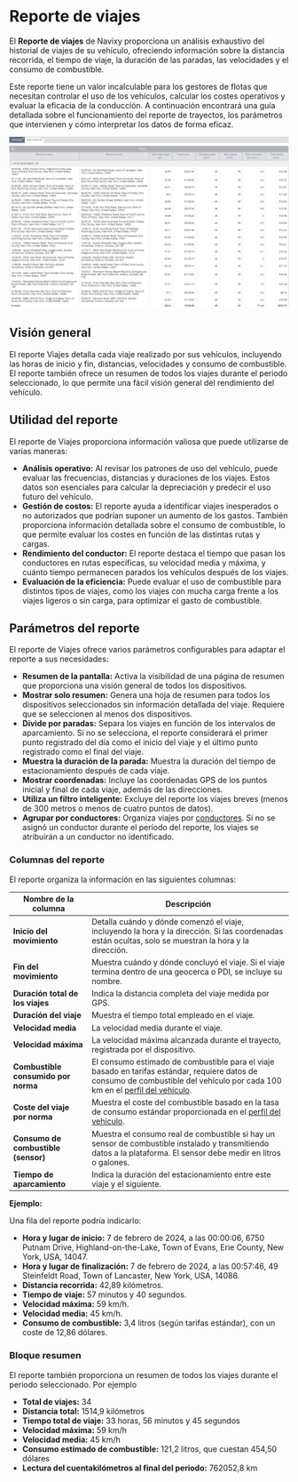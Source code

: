 # Reporte de viajes

El **Reporte de viajes** de Navixy proporciona un análisis exhaustivo del historial de viajes de su vehículo, ofreciendo información sobre la distancia recorrida, el tiempo de viaje, la duración de las paradas, las velocidades y el consumo de combustible.

Este reporte tiene un valor incalculable para los gestores de flotas que necesitan controlar el uso de los vehículos, calcular los costes operativos y evaluar la eficacia de la conducción. A continuación encontrará una guía detallada sobre el funcionamiento del reporte de trayectos, los parámetros que intervienen y cómo interpretar los datos de forma eficaz.

![image-20240815-010251.png](attachments/image-20240815-010251.png)

## Visión general

El reporte Viajes detalla cada viaje realizado por sus vehículos, incluyendo las horas de inicio y fin, distancias, velocidades y consumo de combustible. El reporte también ofrece un resumen de todos los viajes durante el periodo seleccionado, lo que permite una fácil visión general del rendimiento del vehículo.

## Utilidad del reporte

El reporte de Viajes proporciona información valiosa que puede utilizarse de varias maneras:

- **Análisis operativo:** Al revisar los patrones de uso del vehículo, puede evaluar las frecuencias, distancias y duraciones de los viajes. Estos datos son esenciales para calcular la depreciación y predecir el uso futuro del vehículo.
- **Gestión de costos:** El reporte ayuda a identificar viajes inesperados o no autorizados que podrían suponer un aumento de los gastos. También proporciona información detallada sobre el consumo de combustible, lo que permite evaluar los costes en función de las distintas rutas y cargas.
- **Rendimiento del conductor:** El reporte destaca el tiempo que pasan los conductores en rutas específicas, su velocidad media y máxima, y cuánto tiempo permanecen parados los vehículos después de los viajes.
- **Evaluación de la eficiencia:** Puede evaluar el uso de combustible para distintos tipos de viajes, como los viajes con mucha carga frente a los viajes ligeros o sin carga, para optimizar el gasto de combustible.

## Parámetros del reporte

El reporte de Viajes ofrece varios parámetros configurables para adaptar el reporte a sus necesidades:

- **Resumen de la pantalla:** Activa la visibilidad de una página de resumen que proporciona una visión general de todos los dispositivos.
- **Mostrar solo resumen:** Genera una hoja de resumen para todos los dispositivos seleccionados sin información detallada del viaje. Requiere que se seleccionen al menos dos dispositivos.
- **Divide por paradas:** Separa los viajes en función de los intervalos de aparcamiento. Si no se selecciona, el reporte considerará el primer punto registrado del día como el inicio del viaje y el último punto registrado como el final del viaje.
- **Muestra la duración de la parada:** Muestra la duración del tiempo de estacionamiento después de cada viaje.
- **Mostrar coordenadas:** Incluye las coordenadas GPS de los puntos inicial y final de cada viaje, además de las direcciones.
- **Utiliza un filtro inteligente:** Excluye del reporte los viajes breves (menos de 300 metros o menos de cuatro puntos de datos).
- **Agrupar por conductores:** Organiza viajes por [conductores](../../gestin-de-flotas/conductores.md). Si no se asignó un conductor durante el período del reporte, los viajes se atribuirán a un conductor no identificado.

### Columnas del reporte

El reporte organiza la información en las siguientes columnas:

| Nombre de la columna | Descripción |
| --- | --- |
| **Inicio del movimiento** | Detalla cuándo y dónde comenzó el viaje, incluyendo la hora y la dirección. Si las coordenadas están ocultas, solo se muestran la hora y la dirección. |
| **Fin del movimiento** | Muestra cuándo y dónde concluyó el viaje. Si el viaje termina dentro de una geocerca o PDI, se incluye su nombre. |
| **Duración total de los viajes** | Indica la distancia completa del viaje medida por GPS. |
| **Duración del viaje** | Muestra el tiempo total empleado en el viaje. |
| **Velocidad media** | La velocidad media durante el viaje. |
| **Velocidad máxima** | La velocidad máxima alcanzada durante el trayecto, registrada por el dispositivo. |
| **Combustible consumido por norma** | El consumo estimado de combustible para el viaje basado en tarifas estándar, requiere datos de consumo de combustible del vehículo por cada 100 km en el [perfil del vehículo](../../gestin-de-flotas/gestin-de-vehculos.md). |
| **Coste del viaje por norma** | Muestra el coste del combustible basado en la tasa de consumo estándar proporcionada en el [perfil del vehículo](../../gestin-de-flotas/gestin-de-vehculos.md). |
| **Consumo de combustible (sensor)** | Muestra el consumo real de combustible si hay un sensor de combustible instalado y transmitiendo datos a la plataforma. El sensor debe medir en litros o galones. |
| **Tiempo de aparcamiento** | Indica la duración del estacionamiento entre este viaje y el siguiente. |

**Ejemplo:**

Una fila del reporte podría indicarlo:

- **Hora y lugar de inicio:** 7 de febrero de 2024, a las 00:00:06, 6750 Putnam Drive, Highland-on-the-Lake, Town of Evans, Erie County, New York, USA, 14047.
- **Hora y lugar de finalización:** 7 de febrero de 2024, a las 00:57:46, 49 Steinfeldt Road, Town of Lancaster, New York, USA, 14086.
- **Distancia recorrida:** 42,89 kilómetros.
- **Tiempo de viaje:** 57 minutos y 40 segundos.
- **Velocidad máxima:** 59 km/h.
- **Velocidad media:** 45 km/h.
- **Consumo de combustible:** 3,4 litros (según tarifas estándar), con un coste de 12,86 dólares.

### Bloque resumen

El reporte también proporciona un resumen de todos los viajes durante el periodo seleccionado. Por ejemplo

- **Total de viajes:** 34
- **Distancia total:** 1514,9 kilómetros
- **Tiempo total de viaje:** 33 horas, 56 minutos y 45 segundos
- **Velocidad máxima:** 59 km/h
- **Velocidad media:** 45 km/h
- **Consumo estimado de combustible:** 121,2 litros, que cuestan 454,50 dólares
- **Lectura del cuentakilómetros al final del periodo:** 762052,8 km